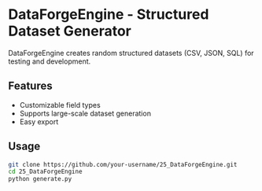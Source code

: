 # DataForgeEngine - Structured Dataset Generator

DataForgeEngine creates random structured datasets (CSV, JSON, SQL) for testing and development.

## Features
- Customizable field types  
- Supports large-scale dataset generation  
- Easy export  

## Usage
```bash
git clone https://github.com/your-username/25_DataForgeEngine.git
cd 25_DataForgeEngine
python generate.py
